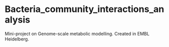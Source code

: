 # Bacteria_community_interactions_analysis
Mini-project on Genome-scale metabolic modelling. Created in EMBL Heidelberg.
